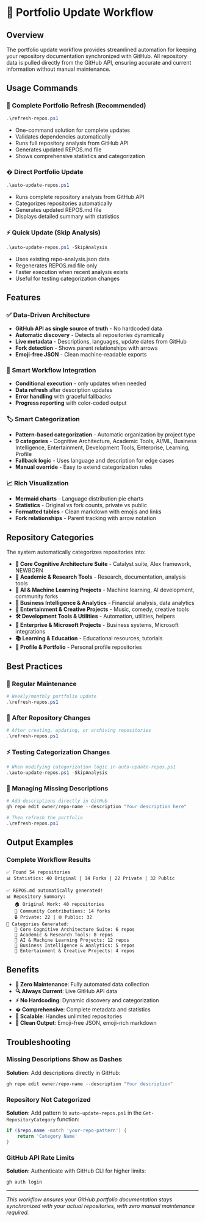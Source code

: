 # 🔄 Portfolio Update Workflow

## Overview

The portfolio update workflow provides streamlined automation for keeping your repository documentation synchronized with GitHub. All repository data is pulled directly from the GitHub API, ensuring accurate and current information without manual maintenance.

## Usage Commands

### 🚀 Complete Portfolio Refresh (Recommended)
```powershell
.\refresh-repos.ps1
```
- One-command solution for complete updates
- Validates dependencies automatically
- Runs full repository analysis from GitHub API
- Generates updated REPOS.md file
- Shows comprehensive statistics and categorization

### � Direct Portfolio Update
```powershell
.\auto-update-repos.ps1
```
- Runs complete repository analysis from GitHub API
- Categorizes repositories automatically
- Generates updated REPOS.md file
- Displays detailed summary with statistics

### ⚡ Quick Update (Skip Analysis)
```powershell
.\auto-update-repos.ps1 -SkipAnalysis
```
- Uses existing repo-analysis.json data
- Regenerates REPOS.md file only
- Faster execution when recent analysis exists
- Useful for testing categorization changes

## Features

### ✅ Data-Driven Architecture
- **GitHub API as single source of truth** - No hardcoded data
- **Automatic discovery** - Detects all repositories dynamically
- **Live metadata** - Descriptions, languages, update dates from GitHub
- **Fork detection** - Shows parent relationships with arrows
- **Emoji-free JSON** - Clean machine-readable exports

### 🎯 Smart Workflow Integration
- **Conditional execution** - only updates when needed
- **Data refresh** after description updates
- **Error handling** with graceful fallbacks
- **Progress reporting** with color-coded output
### 🏷️ Smart Categorization
- **Pattern-based categorization** - Automatic organization by project type
- **9 categories** - Cognitive Architecture, Academic Tools, AI/ML, Business Intelligence, Entertainment, Development Tools, Enterprise, Learning, Profile
- **Fallback logic** - Uses language and description for edge cases
- **Manual override** - Easy to extend categorization rules

### 📈 Rich Visualization
- **Mermaid charts** - Language distribution pie charts
- **Statistics** - Original vs fork counts, private vs public
- **Formatted tables** - Clean markdown with emojis and links
- **Fork relationships** - Parent tracking with arrow notation

## Repository Categories

The system automatically categorizes repositories into:

- **🧠 Core Cognitive Architecture Suite** - Catalyst suite, Alex framework, NEWBORN
- **📝 Academic & Research Tools** - Research, documentation, analysis tools
- **🤖 AI & Machine Learning Projects** - Machine learning, AI development, community forks
- **💼 Business Intelligence & Analytics** - Financial analysis, data analytics
- **🎵 Entertainment & Creative Projects** - Music, comedy, creative tools
- **🛠️ Development Tools & Utilities** - Automation, utilities, helpers
- **🏢 Enterprise & Microsoft Projects** - Business systems, Microsoft integrations
- **📚 Learning & Education** - Educational resources, tutorials
- **🌟 Profile & Portfolio** - Personal profile repositories

## Best Practices

### 🔄 Regular Maintenance
```powershell
# Weekly/monthly portfolio update
.\refresh-repos.ps1
```

### 🚀 After Repository Changes
```powershell
# After creating, updating, or archiving repositories
.\refresh-repos.ps1
```

### ⚡ Testing Categorization Changes
```powershell
# When modifying categorization logic in auto-update-repos.ps1
.\auto-update-repos.ps1 -SkipAnalysis
```

### 📝 Managing Missing Descriptions
```powershell
# Add descriptions directly in GitHub
gh repo edit owner/repo-name --description "Your description here"

# Then refresh the portfolio
.\refresh-repos.ps1
```

## Output Examples

### Complete Workflow Results
```
✅ Found 54 repositories
📊 Statistics: 40 Original | 14 Forks | 22 Private | 32 Public

✅ REPOS.md automatically generated!
📊 Repository Summary:
   🏠 Original Work: 40 repositories
   🍴 Community Contributions: 14 forks
   🔒 Private: 22 | 🌐 Public: 32
📝 Categories Generated:
   🧠 Core Cognitive Architecture Suite: 6 repos
   📝 Academic & Research Tools: 8 repos
   🤖 AI & Machine Learning Projects: 12 repos
   💼 Business Intelligence & Analytics: 5 repos
   🎵 Entertainment & Creative Projects: 4 repos
```

## Benefits

- **🎯 Zero Maintenance**: Fully automated data collection
- **🔍 Always Current**: Live GitHub API data
- **⚡ No Hardcoding**: Dynamic discovery and categorization
- **� Comprehensive**: Complete metadata and statistics
- **🚀 Scalable**: Handles unlimited repositories
- **📝 Clean Output**: Emoji-free JSON, emoji-rich markdown

## Troubleshooting

### Missing Descriptions Show as Dashes
**Solution**: Add descriptions directly in GitHub:
```powershell
gh repo edit owner/repo-name --description "Your description"
```

### Repository Not Categorized
**Solution**: Add pattern to `auto-update-repos.ps1` in the `Get-RepositoryCategory` function:
```powershell
if ($repo.name -match 'your-repo-pattern') {
    return 'Category Name'
}
```

### GitHub API Rate Limits
**Solution**: Authenticate with GitHub CLI for higher limits:
```powershell
gh auth login
```

---

*This workflow ensures your GitHub portfolio documentation stays synchronized with your actual repositories, with zero manual maintenance required.*
